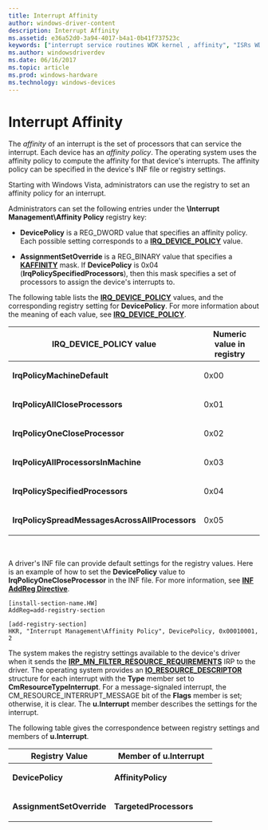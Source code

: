 ```yaml
---
title: Interrupt Affinity
author: windows-driver-content
description: Interrupt Affinity
ms.assetid: e36a52d0-3a94-4017-b4a1-0b41f737523c
keywords: ["interrupt service routines WDK kernel , affinity", "ISRs WDK kernel , affinity", "affinity policy WDK interrupts", "IRQ_DEVICE_POLICY", "processor affinity WDK kernel"]
ms.author: windowsdriverdev
ms.date: 06/16/2017
ms.topic: article
ms.prod: windows-hardware
ms.technology: windows-devices
---
```


# Interrupt Affinity


The *affinity* of an interrupt is the set of processors that can service the interrupt. Each device has an *affinity policy*. The operating system uses the affinity policy to compute the affinity for that device's interrupts. The affinity policy can be specified in the device's INF file or registry settings.

Starting with Windows Vista, administrators can use the registry to set an affinity policy for an interrupt.

Administrators can set the following entries under the **\\Interrupt Management\\Affinity Policy** registry key:

-   **DevicePolicy** is a REG\_DWORD value that specifies an affinity policy. Each possible setting corresponds to a [**IRQ\_DEVICE\_POLICY**](https://msdn.microsoft.com/library/windows/hardware/ff551783) value.

-   **AssignmentSetOverride** is a REG\_BINARY value that specifies a [**KAFFINITY**](https://msdn.microsoft.com/library/windows/hardware/ff551830) mask. If **DevicePolicy** is 0x04 (**IrqPolicySpecifiedProcessors**), then this mask specifies a set of processors to assign the device's interrupts to.

The following table lists the [**IRQ\_DEVICE\_POLICY**](https://msdn.microsoft.com/library/windows/hardware/ff551783) values, and the corresponding registry setting for **DevicePolicy**. For more information about the meaning of each value, see [**IRQ\_DEVICE\_POLICY**](https://msdn.microsoft.com/library/windows/hardware/ff551783).

<table>
<colgroup>
<col width="50%" />
<col width="50%" />
</colgroup>
<thead>
<tr class="header">
<th>IRQ_DEVICE_POLICY value</th>
<th>Numeric value in registry</th>
</tr>
</thead>
<tbody>
<tr class="odd">
<td><p><strong>IrqPolicyMachineDefault</strong></p></td>
<td><p>0x00</p></td>
</tr>
<tr class="even">
<td><p><strong>IrqPolicyAllCloseProcessors</strong></p></td>
<td><p>0x01</p></td>
</tr>
<tr class="odd">
<td><p><strong>IrqPolicyOneCloseProcessor</strong></p></td>
<td><p>0x02</p></td>
</tr>
<tr class="even">
<td><p><strong>IrqPolicyAllProcessorsInMachine</strong></p></td>
<td><p>0x03</p></td>
</tr>
<tr class="odd">
<td><p><strong>IrqPolicySpecifiedProcessors</strong></p></td>
<td><p>0x04</p></td>
</tr>
<tr class="even">
<td><p><strong>IrqPolicySpreadMessagesAcrossAllProcessors</strong></p></td>
<td><p>0x05</p></td>
</tr>
</tbody>
</table>

 

A driver's INF file can provide default settings for the registry values. Here is an example of how to set the **DevicePolicy** value to **IrqPolicyOneCloseProcessor** in the INF file. For more information, see [**INF AddReg Directive**](https://msdn.microsoft.com/library/windows/hardware/ff546320).

```
[install-section-name.HW]
AddReg=add-registry-section 

[add-registry-section]
HKR, "Interrupt Management\Affinity Policy", DevicePolicy, 0x00010001, 2
```

The system makes the registry settings available to the device's driver when it sends the [**IRP\_MN\_FILTER\_RESOURCE\_REQUIREMENTS**](https://msdn.microsoft.com/library/windows/hardware/ff550874) IRP to the driver. The operating system provides an [**IO\_RESOURCE\_DESCRIPTOR**](https://msdn.microsoft.com/library/windows/hardware/ff550598) structure for each interrupt with the **Type** member set to **CmResourceTypeInterrupt**. For a message-signaled interrupt, the CM\_RESOURCE\_INTERRUPT\_MESSAGE bit of the **Flags** member is set; otherwise, it is clear. The **u.Interrupt** member describes the settings for the interrupt.

The following table gives the correspondence between registry settings and members of **u.Interrupt**.

<table>
<colgroup>
<col width="50%" />
<col width="50%" />
</colgroup>
<thead>
<tr class="header">
<th>Registry Value</th>
<th>Member of u.Interrupt</th>
</tr>
</thead>
<tbody>
<tr class="odd">
<td><p><strong>DevicePolicy</strong></p></td>
<td><p><strong>AffinityPolicy</strong></p></td>
</tr>
<tr class="even">
<td><p><strong>AssignmentSetOverride</strong></p></td>
<td><p><strong>TargetedProcessors</strong></p></td>
</tr>
</tbody>
</table>

 

 

 




